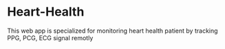 # Heart-Health
This web app is specialized for monitoring heart health patient by tracking PPG, PCG, ECG signal remotly
